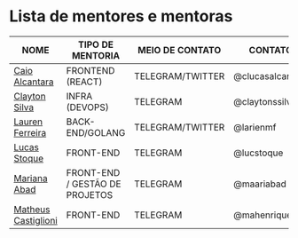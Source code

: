 # Lista de mentores e mentoras

| NOME | TIPO DE MENTORIA | MEIO DE CONTATO | CONTATO
| --- | --- | --- | --- |
| [Caio Alcantara](https://sourcerer.io/clucasalcantara) | FRONTEND (REACT) | TELEGRAM/TWITTER | @clucasalcantara |
| [Clayton Silva](https://github.com/claytonsilva) | INFRA (DEVOPS) | TELEGRAM | @claytonssilva |
| [Lauren Ferreira](https://larien.me) | BACK-END/GOLANG | TELEGRAM/TWITTER | @larienmf |
| [Lucas Stoque](https://github.com/stoque) | FRONT-END | TELEGRAM | @lucstoque |
| [Mariana Abad](https://github.com/maaryhabad) | FRONT-END / GESTÃO DE PROJETOS | TELEGRAM | @maariabad |
| [Matheus Castiglioni](https://github.com/mahenrique94) | FRONT-END | TELEGRAM | @mahenrique94 |
